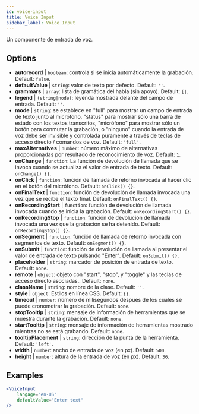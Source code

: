 ```yaml
---
id: voice-input
title: Voice Input
sidebar_label: Voice Input
---
```


Un componente de entrada de voz.

## Options

* __autorecord__ | `boolean`: controla si se inicia automáticamente la grabación. Default: `false`.
* __defaultValue__ | `string`: valor de texto por defecto. Default: `''`.
* __grammars__ | `array`: lista de gramática del habla (sin apoyo). Default: `[]`.
* __legend__ | `(string|node)`: leyenda mostrada delante del campo de entrada. Default: `''`.
* __mode__ | `string`: se establece en "full" para mostrar un campo de entrada de texto junto al micrófono, "status" para mostrar sólo una barra de estado con los textos transcritos, "micrófono" para mostrar sólo un botón para conmutar la grabación, o "ninguno" cuando la entrada de voz debe ser invisible y controlada puramente a través de teclas de acceso directo / comandos de voz. Default: `'full'`.
* __maxAlternatives__ | `number`: número máximo de alternativas proporcionadas por resultado de reconocimiento de voz. Default: `1`.
* __onChange__ | `function`: La función de devolución de llamada que se invoca cuando se actualiza el valor de entrada de texto. Default: `onChange() {}`.
* __onClick__ | `function`: función de llamada de retorno invocada al hacer clic en el botón del micrófono. Default: `onClick() {}`.
* __onFinalText__ | `function`: función de devolución de llamada invocada una vez que se recibe el texto final. Default: `onFinalText() {}`.
* __onRecordingStart__ | `function`: función de devolución de llamada invocada cuando se inicia la grabación. Default: `onRecordingStart() {}`.
* __onRecordingStop__ | `function`: función de devolución de llamada invocada una vez que la grabación se ha detenido. Default: `onRecordingStop() {}`.
* __onSegment__ | `function`: función de llamada de retorno invocada con segmentos de texto. Default: `onSegment() {}`.
* __onSubmit__ | `function`: función de devolución de llamada al presentar el valor de entrada de texto pulsando "Enter". Default: `onSubmit() {}`.
* __placeholder__ | `string`: marcador de posición de entrada de texto. Default: `none`.
* __remote__ | `object`: objeto con "start", "stop", y "toggle" y las teclas de acceso directo asociadas.. Default: `none`.
* __className__ | `string`: nombre de la clase. Default: `''`.
* __style__ | `object`: Estilos en línea CSS. Default: `{}`.
* __timeout__ | `number`: número de milisegundos después de los cuales se puede cronometrar la grabación. Default: `none`.
* __stopTooltip__ | `string`: mensaje de información de herramientas que se muestra durante la grabación. Default: `none`.
* __startTooltip__ | `string`: mensaje de información de herramientas mostrado mientras no se está grabando. Default: `none`.
* __tooltipPlacement__ | `string`: dirección de la punta de la herramienta. Default: `'left'`.
* __width__ | `number`: ancho de entrada de voz (en px). Default: `500`.
* __height__ | `number`: altura de la entrada de voz (en px). Default: `36`.


## Examples

```jsx live
<VoiceInput
    langage="en-US"
    defaultValue="Enter text"
/>
```



